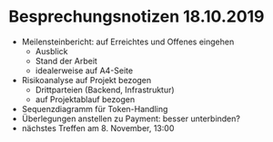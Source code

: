 # Besprechungsnotizen 18.10.2019

- Meilensteinbericht: auf Erreichtes und Offenes eingehen
    - Ausblick
    - Stand der Arbeit
    - idealerweise auf A4-Seite
- Risikoanalyse auf Projekt bezogen
    - Drittparteien (Backend, Infrastruktur)
    - auf Projektablauf bezogen
- Sequenzdiagramm für Token-Handling
- Überlegungen anstellen zu Payment: besser unterbinden?
- nächstes Treffen am 8. November, 13:00
